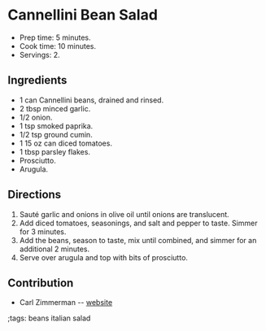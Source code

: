 # Cannellini Bean Salad

- Prep time: 5 minutes.
- Cook time: 10 minutes.
- Servings: 2.

## Ingredients

- 1 can Cannellini beans, drained and rinsed.
- 2 tbsp minced garlic.
- 1/2 onion.
- 1 tsp smoked paprika.
- 1/2 tsp ground cumin.
- 1 15 oz can diced tomatoes.
- 1 tbsp parsley flakes.
- Prosciutto.
- Arugula.

## Directions

1. Sauté garlic and onions in olive oil until onions are translucent.
2. Add diced tomatoes, seasonings, and salt and pepper to taste. Simmer for 3
   minutes.
3. Add the beans, season to taste, mix until combined, and simmer for an
   additional 2 minutes.
4. Serve over arugula and top with bits of prosciutto.

## Contribution

- Carl Zimmerman -- [website](https://codingwithcarl.com)

;tags: beans italian salad
